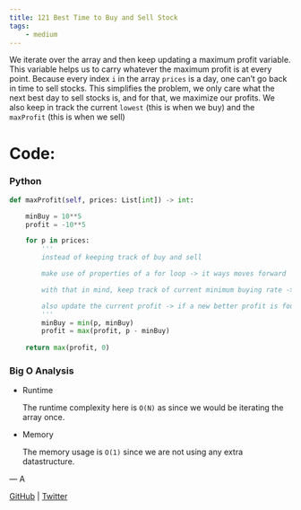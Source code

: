 ```yaml
---
title: 121 Best Time to Buy and Sell Stock
tags:
    - medium
---
```




We iterate over the array and then keep updating a maximum profit variable. This variable helps us to carry whatever the maximum profit is at every point. Because every index `i` in the array `prices` is a day, one can’t go back in time to sell stocks. This simplifies the problem, we only care what the next best day to sell stocks is, and for that, we maximize our profits. We also keep in track the current `lowest` (this is when we buy) and the `maxProfit` (this is when we sell)

# Code:

### Python

```python
def maxProfit(self, prices: List[int]) -> int:

    minBuy = 10**5
    profit = -10**5

    for p in prices:        
        '''
        instead of keeping track of buy and sell

        make use of properties of a for loop -> it ways moves forward

        with that in mind, keep track of current minimum buying rate -> update this minimum if a new minimum is found

        also update the current profit -> if a new better profit is found
        '''
        minBuy = min(p, minBuy)
        profit = max(profit, p - minBuy)
    
    return max(profit, 0)
```

### Big O Analysis

- Runtime
    
    The runtime complexity here is `O(N)` as since we would be iterating the array once.
    
- Memory
    
    The memory usage is `O(1)` since we are not using any extra datastructure.
    

— A

[GitHub](https://github.com/AtharvaKamble) | [Twitter](https://twitter.com/AtharvaKamble07)
